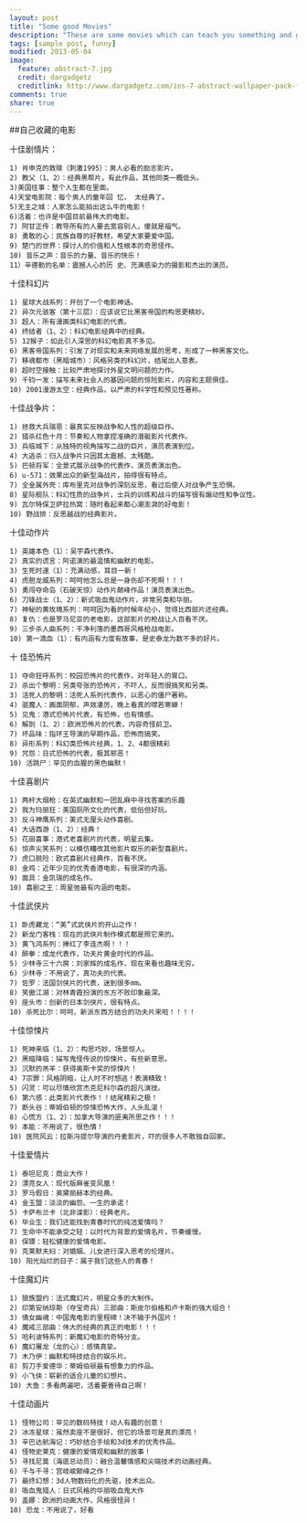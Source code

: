 ```yaml
---
layout: post
title: "Some good Movies"
description: "These are some movies which can teach you something and give you Deep impression."
tags: [sample post, funny]
modified: 2013-05-04
image:
  feature: abstract-7.jpg
  credit: dargadgetz
  creditlink: http://www.dargadgetz.com/ios-7-abstract-wallpaper-pack-for-iphone-5-and-ipod-touch-retina/
comments: true
share: true
---
```


##自己收藏的电影

十佳剧情片：
	
	1) 肖申克的救赎（刺激1995）：男人必看的励志影片。
	2) 教父（1、2）：经典黑帮片，有此作品，其他同类一概低头。
	3)美国往事：整个人生都在里面。
	4)天堂电影院：每个男人的童年回 忆， 太经典了。
	5)无主之城：人家怎么能拍出这么牛的电影！
	6)活着：也许是中国目前最伟大的电影。
	7) 阿甘正传：教导所有的人要去宽容别人，傻就是福气。
	8) 勇敢的心：民族自尊的好教材，希望大家要爱中国。
	9) 楚门的世界：探讨人的价值和人性根本的奇思怪作。
	10) 音乐之声：音乐的力量、音乐的快乐！
	11）辛德勒的名单：震撼人心的历 史、充满感染力的摄影和杰出的演员。
	

十佳科幻片
	
	1) 星球大战系列：开创了一个电影神话。
	2) 异次元骇客（第十三层）：应该说它比黑客帝国的构思更精妙。
	3) 超人：所有漫画类科幻电影的代表。
	4) 终结者（1、2）：科幻电影经典中的经典。
	5) 12猴子：如此引人深思的科幻电影真不多见。
	6) 黑客帝国系列：引发了对现实和未来网络发展的思考，形成了一种黑客文化。
	7) 移魂都市（黑暗城市）：风格另类的科幻片，结尾出人意表。
	8) 超时空接触：比较严肃地探讨外星文明问题的力作。
	9) 千钧一发：描写未来社会人的基因问题的惊险影片，内容和主题俱佳。
	10) 2001漫游太空：经典作品，以严肃的科学性和预见性著称。
十佳战争片：

	1) 拯救大兵瑞恩：最真实反映战争和人性的超级巨作。
	2) 猎杀红色十月：节奏和人物拿捏准确的潜艇影片代表作。
	3) 兵临城下：从独特的视角描写二战的巨片，演员表演到位。
	4) 大逃杀：归入战争片只因其太震撼、太残酷。
	5) 巴顿将军：全景式展示战争的代表作，演员表演出色。
	6) u-571：效果出众的新型海战片，拍得很有特点。
	7) 全金属外壳：库布里克对战争的深刻反思，看过后使人对战争产生恐惧。
	8) 星际舰队：科幻性质的战争片，士兵的训练和战斗的描写很有煽动性和争议性。
	9) 瓦尔特保卫萨拉热窝：随时看起来都心潮澎湃的好电影！
	10) 野战排：反思越战的经典影片。
十佳动作片

	1) 英雄本色（1）：吴宇森代表作。
	2) 真实的谎言：阿诺演的最温情和幽默的电影。
	3) 生死时速（1）：充满动感，耳目一新！
	4) 虎胆龙威系列：呵呵他怎么总是一身伤却不死啊！！！
	5) 勇闯夺命岛（石破天惊）动作片颠峰作品！演员表演出色。
	6) 刀锋战士（1、2）：新式吸血鬼动作片，非常另类和华丽。
	7) 神秘的黄玫瑰系列：呵呵因为看的时候年纪小，觉得比西部片还经典。
	8) 复仇：也是罗马尼亚的老电影，这部影片的枪战让人百看不厌。
	9) 三步杀人曲系列：干净利落的墨西哥风格枪战电影。
	10) 第一滴血（1）：有内涵有力度有故事，是史泰龙为数不多的好片。
十 佳恐怖片

	1) 夺命狂呼系列：校园恐怖片的代表作，对年轻人的胃口。
	2) 杀出个黎明：另类夸张的恐怖片，不吓人，反而很搞笑和另类。
	3) 活死人的黎明：活死人系列代表作，以恶心的僵尸著称。
	4) 驱魔人：画面阴郁，声效凄厉，晚上看真的噤若寒蝉！
	5) 见鬼：港式恐怖片代表，有恐怖，也有情感。
	6) 解剖（1、2）：欧洲恐怖片的代表，内容奇怪前卫。
	7) 坏品味：指环王导演的早期作品，恐怖而搞笑。
	8) 异形系列：科幻类恐怖片经典，1、2、4都很精彩
	9) 咒怨：日式恐怖的代表，极其邪恶！
	10) 活跳尸：罕见的血腥的黑色幽默！
十佳喜剧片

	1) 两杆大烟枪：在英式幽默和一团乱麻中寻找答案的乐趣
	2) 我为玛丽狂：美国厕所文化的代表，低俗但好玩。
	3) 反斗神鹰系列：美式无厘头动作喜剧。
	4) 大话西游（1、2）：经典！
	5) 花田喜事：港式老喜剧片的代表，明星云集。
	6) 惊声尖笑系列：以模仿糟改其他影片取乐的新型喜剧片。
	7) 虎口脱险：欧式喜剧片经典作，百看不厌。
	8) 金鸡：近年少见的优秀香港电影，有很深的内涵。
	9) 面具：金凯瑞的成名作。
	10) 喜剧之王：周星弛最有内涵的电影。
十佳武侠片

	1) 卧虎藏龙：“美”式武侠片的开山之作！
	2) 新龙门客栈：现在的武侠片制作模式都是照它来的。
	3) 黄飞鸿系列：捧红了李连杰啊！！！
	4) 醉拳：成龙代表作，功夫片黄金时代的作品。
	5) 少林寺三十六房：刘家辉的成名作，现在来看也趣味无穷。
	6) 少林寺：不用说了，真功夫的代表。
	7) 佐罗：法国剑侠片的代表，迷到很多mm。
	8) 笑傲江湖：对林青霞扮演的东方不败印象最深。
	9) 座头市：创新的日本剑侠片，很有特点。
	10) 杀死比尔：呵呵，新派东西方结合的功夫片来啦！！！！
十佳惊悚片

	1) 死神来临（1、2）：构思巧妙，场景惊人。
	2) 黑暗降临：描写鬼怪传说的惊悚片，有些新意思。
	3) 沉默的羔羊：获得奥斯卡奖的惊悚片！
	4) 7宗罪：风格阴暗，让人时不时想逃！表演精致！
	5) 闪灵：可以尽情欣赏杰克尼科尔森的超凡演技。
	6) 第六感：此类影片代表作！！结尾精彩之极！
	7) 断头谷：蒂姆伯顿的惊悚恐怖大作，人头乱滚！
	8) 心慌方（1、2）：加拿大导演的匪夷所思之作！！！
	9) 本能：不用说了，很色情！
	10) 医院风云：拉斯冯提尔导演的丹麦影片，吓的很多人不敢独自回家。
十佳爱情片

	1) 泰坦尼克：商业大作！
	2) 漂亮女人：现代版麻雀变凤凰！
	3) 罗马假日：奥黛丽赫本的经典。
	4) 金玉盟：淡淡的幽怨、一生的承诺！
	5) 卡萨布兰卡（北非谍影）：经典老片。
	6) 毕业生：我们还能找到青春时代的纯洁爱情吗？
	7) 生命中不能承受之轻：以时代为背景的爱情名片，节奏缓慢。
	8) 保镖：轻松健康的爱情电影。
	9) 克莱默夫妇：对婚姻、儿女进行深入思考的伦理片。
	10) 阳光灿烂的日子：属于我们这些人的青春！
十佳魔幻片

	1) 狼族盟约：法式魔幻片，明星众多的大制作。
	2) 印第安纳琼斯（夺宝奇兵）三部曲：斯皮尔伯格和卢卡斯的强大组合！
	3) 倩女幽魂：中国鬼电影的里程碑！决不输于外国片！
	4) 魔戒三部曲：伟大的经典的真正的电影！！！
	5) 哈利波特系列：新魔幻电影的奇特分支。
	6) 魔幻屠龙（龙的心）：感情真挚。
	7) 木乃伊：幽默和特技结合的娱乐片。
	8) 剪刀手爱德华：蒂姆伯顿最有想象力的作品。
	9) 小飞侠：崭新的适合儿童的幻想片。
	10) 大鱼：多看两遍吧，活着要善待自己啊！
十佳动画片

	1) 怪物公司：罕见的数码特技！动人有趣的创意！
	2) 冰冻星球：虽然卖座不是很好，但它的场景可是真的漂亮！
	3) 辛巴达航海记：巧妙结合手绘和3d技术的优秀作品。
	4) 怪物史莱克：健康的爱情观和幽默的故事！
	5) 寻找尼莫（海底总动员）：融合温馨情感和尖端技术的动画经典。
	6) 千与千寻：宫岐峻颠峰之作！
	7) 最终幻想：3d人物数码化的先驱，技术出众。
	8) 吸血鬼猎人：日式风格的华丽吸血鬼大作
	9) 盖娜：欧洲的动画大作，风格很怪异！
	10) 恐龙：不用说了，好看